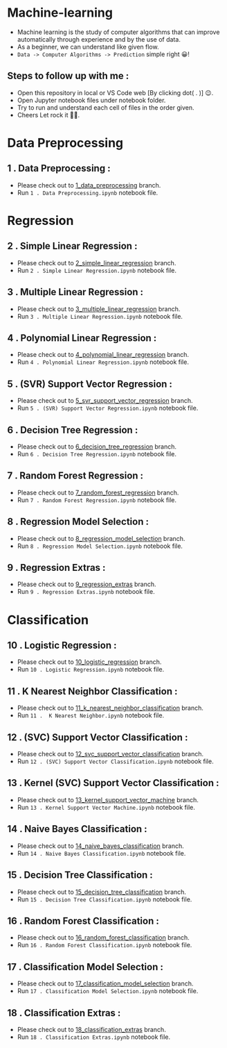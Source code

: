# Machine-learning
- Machine learning is the study of computer algorithms that can improve automatically through experience and by the use of data.  
- As a beginner, we can understand like given flow.  
- ```Data -> Computer Algorithms -> Prediction``` simple right 😀!

## Steps to follow up with me :
- Open this repository in local or VS Code web [By clicking dot( . )] 😉.  
- Open Jupyter notebook files under notebook folder.  
- Try to run and understand each cell of files in the order given.  
- Cheers Let rock it 🎉🥳.  

# Data Preprocessing
## 1 . Data Preprocessing :
- Please check out to [1_data_preprocessing](https://github.com/sanjay-rb/Machine-learning/tree/1_data_preprocessing) branch.  
- Run ```1 . Data Preprocessing.ipynb``` notebook file.  

# Regression
## 2 . Simple Linear Regression :
- Please check out to [2_simple_linear_regression](https://github.com/sanjay-rb/Machine-learning/tree/2_simple_linear_regression) branch.  
- Run ```2 . Simple Linear Regression.ipynb``` notebook file.  

## 3 . Multiple Linear Regression :
- Please check out to [3_multiple_linear_regression](https://github.com/sanjay-rb/Machine-learning/tree/3_multiple_linear_regression) branch.  
- Run ```3 . Multiple Linear Regression.ipynb``` notebook file.  

## 4 . Polynomial Linear Regression :
- Please check out to [4_polynomial_linear_regression](https://github.com/sanjay-rb/Machine-learning/tree/4_polynomial_linear_regression) branch.  
- Run ```4 . Polynomial Linear Regression.ipynb``` notebook file.  

## 5 . (SVR) Support Vector Regression :
- Please check out to [5_svr_support_vector_regression](https://github.com/sanjay-rb/Machine-learning/tree/5_svr_support_vector_regression) branch.  
- Run ```5 . (SVR) Support Vector Regression.ipynb``` notebook file.  

## 6 . Decision Tree Regression :
- Please check out to [6_decision_tree_regression](https://github.com/sanjay-rb/Machine-learning/tree/6_decision_tree_regression) branch.  
- Run ```6 . Decision Tree Regression.ipynb``` notebook file.  

## 7 . Random Forest Regression :
- Please check out to [7_random_forest_regression](https://github.com/sanjay-rb/Machine-learning/tree/7_random_forest_regression) branch.  
- Run ```7 . Random Forest Regression.ipynb``` notebook file.  

## 8 . Regression Model Selection :
- Please check out to [8_regression_model_selection](https://github.com/sanjay-rb/Machine-learning/tree/8_regression_model_selection) branch.  
- Run ```8 . Regression Model Selection.ipynb``` notebook file.  

## 9 . Regression Extras :
- Please check out to [9_regression_extras](https://github.com/sanjay-rb/Machine-learning/tree/9_regression_extras) branch.  
- Run ```9 . Regression Extras.ipynb``` notebook file.  

# Classification
## 10 . Logistic Regression :
- Please check out to [10_logistic_regression](https://github.com/sanjay-rb/Machine-learning/tree/10_logistic_regression) branch.  
- Run ```10 . Logistic Regression.ipynb``` notebook file.  

## 11 .  K Nearest Neighbor Classification :
- Please check out to [11_k_nearest_neighbor_classification](https://github.com/sanjay-rb/Machine-learning/tree/11_k_nearest_neighbor_classification) branch.  
- Run ```11 .  K Nearest Neighbor.ipynb``` notebook file.  

## 12 . (SVC) Support Vector Classification :
- Please check out to [12_svc_support_vector_classification](https://github.com/sanjay-rb/Machine-learning/tree/12_svc_support_vector_classification) branch.  
- Run ```12 . (SVC) Support Vector Classification.ipynb``` notebook file.  

## 13 . Kernel (SVC) Support Vector Classification :
- Please check out to [13_kernel_support_vector_machine](https://github.com/sanjay-rb/Machine-learning/tree/13_kernel_support_vector_machine) branch.  
- Run ```13 . Kernel Support Vector Machine.ipynb``` notebook file.  

## 14 . Naive Bayes Classification :
- Please check out to [14_naive_bayes_classification](https://github.com/sanjay-rb/Machine-learning/tree/14_naive_bayes_classification) branch.  
- Run ```14 . Naive Bayes Classification.ipynb``` notebook file.  

## 15 . Decision Tree Classification :
- Please check out to [15_decision_tree_classification](https://github.com/sanjay-rb/Machine-learning/tree/15_decision_tree_classification) branch.  
- Run ```15 . Decision Tree Classification.ipynb``` notebook file.  

## 16 . Random Forest Classification :
- Please check out to [16_random_forest_classification](https://github.com/sanjay-rb/Machine-learning/tree/16_random_forest_classification) branch.  
- Run ```16 . Random Forest Classification.ipynb``` notebook file.  

## 17 . Classification Model Selection :
- Please check out to [17_classification_model_selection](https://github.com/sanjay-rb/Machine-learning/tree/17_classification_model_selection) branch.  
- Run ```17 . Classification Model Selection.ipynb``` notebook file.  

## 18 . Classification Extras :
- Please check out to [18_classification_extras](https://github.com/sanjay-rb/Machine-learning/tree/18_classification_extras) branch.  
- Run ```18 . Classification Extras.ipynb``` notebook file.  